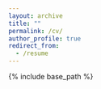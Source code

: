 ```yaml
---
layout: archive
title: ""
permalink: /cv/
author_profile: true
redirect_from:
  - /resume
---
```


{% include base_path %}

<object data="{{ site.url }}{{ site.baseurl }}/files/2022_Sutton_A_CV.pdf" width="1000" height="1000" type="application/pdf"></object>